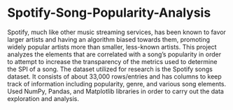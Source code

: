 # Spotify-Song-Popularity-Analysis
Spotify, much like other music streaming services, has been known to favor larger artists and having an algorithm biased towards them, promoting widely popular artists more than smaller, less-known artists. This project analyzes the elements that are correlated with a song’s popularity in order to attempt to increase the transparency of the metrics used to determine the SPI of a song.
The dataset utilized for research is the Spotify songs dataset. It consists of about 33,000 rows/entries and has columns to keep track of information including popularity, genre, and various song elements.
Used NumPy, Pandas, and Matplotlib libraries in order to carry out the data exploration and analysis.
